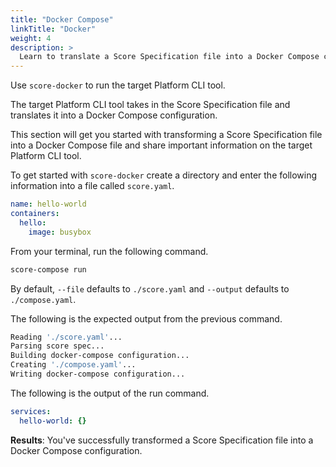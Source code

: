 ```yaml
---
title: "Docker Compose"
linkTitle: "Docker"
weight: 4
description: >
  Learn to translate a Score Specification file into a Docker Compose configuration with the target Platform CLI tool.
---
```


Use `score-docker` to run the target Platform CLI tool.

The target Platform CLI tool takes in the Score Specification file and translates it into a Docker Compose configuration.

This section will get you started with transforming a Score Specification file into a Docker Compose file and share important information on the target Platform CLI tool.

To get started with `score-docker` create a directory and enter the following information into a file called `score.yaml`.

```yaml Hello world
name: hello-world
containers:
  hello:
    image: busybox
```

From your terminal, run the following command.

```bash
score-compose run
```

By default, `--file` defaults to `./score.yaml` and `--output` defaults to `./compose.yaml`.

The following is the expected output from the previous command.

```bash
Reading './score.yaml'...
Parsing score spec...
Building docker-compose configuration...
Creating './compose.yaml'...
Writing docker-compose configuration...
```

The following is the output of the run command.

```yaml
services:
  hello-world: {}
```

**Results**: You've successfully transformed a Score Specification file into a Docker Compose configuration.
